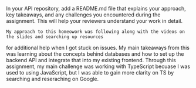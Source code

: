 In your API repository, add a README.md file that explains your approach, key takeaways, and any challenges you encountered during the assignment. This will help your reviewers understand your work in detail.

    My approach to this homeowork was following along with the videos on the slides and searching up resources
for additional help when I got stuck on issues. My main takeaways from this was learning about the concepts 
behind databases and how to set up the backend API and integrate that into my existing frontend. Through this
assignment, my main challenge was working with TypeScript becuase I was used to using JavaScript,  but I was
able to gain more clarity on TS by searching and reseraching on Google.